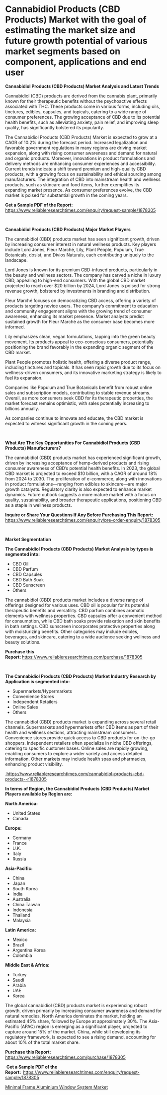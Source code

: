 <p><h1>Cannabidiol Products (CBD Products) Market with the goal of estimating the market size and future growth potential of various market segments based on component, applications and end user</h1></p><p><strong>Cannabidiol Products (CBD Products) Market Analysis and Latest Trends</strong></p>
<p><p>Cannabidiol (CBD) products are derived from the cannabis plant, primarily known for their therapeutic benefits without the psychoactive effects associated with THC. These products come in various forms, including oils, tinctures, edibles, capsules, and topicals, catering to a wide range of consumer preferences. The growing acceptance of CBD due to its potential health benefits, such as alleviating anxiety, pain relief, and improving sleep quality, has significantly bolstered its popularity.</p><p>The Cannabidiol Products (CBD Products) Market is expected to grow at a CAGR of 10.2% during the forecast period. Increased legalization and favorable government regulations in many regions are driving market expansion, along with rising consumer awareness and demand for natural and organic products. Moreover, innovations in product formulations and delivery methods are enhancing consumer experiences and accessibility. Current trends indicate a shift toward premium and high-quality CBD products, with a growing focus on sustainability and ethical sourcing among manufacturers. The integration of CBD into mainstream health and wellness products, such as skincare and food items, further exemplifies its expanding market presence. As consumer preferences evolve, the CBD market is poised for substantial growth in the coming years.</p></p>
<p><strong>Get a Sample PDF of the Report:&nbsp;</strong> <a href="https://www.reliableresearchtimes.com/enquiry/request-sample/1878305?utm_campaign=3059&utm_medium=2&utm_source=Github&utm_content=ia&utm_term=05042025&utm_id=cannabidiol-products-cbd-products">https://www.reliableresearchtimes.com/enquiry/request-sample/1878305</a></p>
<p>&nbsp;</p>
<p><strong>Cannabidiol Products (CBD Products) Major Market Players</strong></p>
<p><p>The cannabidiol (CBD) products market has seen significant growth, driven by increasing consumer interest in natural wellness products. Key players include Lord Jones, Fleur Marché, Lily, Plant People, Populum, True Botanicals, dosist, and Divios Naturals, each contributing uniquely to the landscape.</p><p>Lord Jones is known for its premium CBD-infused products, particularly in the beauty and wellness sectors. The company has carved a niche in luxury CBD, appealing to high-end consumers. With the global CBD market projected to reach over $20 billion by 2024, Lord Jones is poised for strong revenue growth, bolstered by investments in branding and distribution.</p><p>Fleur Marché focuses on democratizing CBD access, offering a variety of products targeting novice users. The company’s commitment to education and community engagement aligns with the growing trend of consumer awareness, enhancing its market presence. Market analysts predict sustained growth for Fleur Marché as the consumer base becomes more informed.</p><p>Lily emphasizes clean, vegan formulations, tapping into the green beauty movement. Its products appeal to eco-conscious consumers, potentially positioning the brand favorably in the expanding organic segment of the CBD market. </p><p>Plant People promotes holistic health, offering a diverse product range, including tinctures and topicals. It has seen rapid growth due to its focus on wellness-driven consumers, and its innovative marketing strategy is likely to fuel its expansion.</p><p>Companies like Populum and True Botanicals benefit from robust online sales and subscription models, contributing to stable revenue streams. Overall, as more consumers seek CBD for its therapeutic properties, the market forecast remains optimistic, with sales potentially increasing to billions annually. </p><p>As companies continue to innovate and educate, the CBD market is expected to witness significant growth in the coming years.</p></p>
<p>&nbsp;</p>
<p><strong>What Are The Key Opportunities For Cannabidiol Products (CBD Products) Manufacturers?</strong></p>
<p><p>The cannabidiol (CBD) products market has experienced significant growth, driven by increasing acceptance of hemp-derived products and rising consumer awareness of CBD’s potential health benefits. In 2023, the global CBD market is projected to exceed $10 billion, with a CAGR of around 18% from 2024 to 2030. The proliferation of e-commerce, along with innovations in product formulations—ranging from edibles to skincare—are major growth catalysts. Regulatory clarity is also expected to enhance market dynamics. Future outlook suggests a more mature market with a focus on quality, sustainability, and broader therapeutic applications, positioning CBD as a staple in wellness products.</p></p>
<p><strong>Inquire or Share Your Questions If Any Before Purchasing This Report:</strong> <a href="https://www.reliableresearchtimes.com/enquiry/pre-order-enquiry/1878305?utm_campaign=3059&utm_medium=2&utm_source=Github&utm_content=ia&utm_term=05042025&utm_id=cannabidiol-products-cbd-products">https://www.reliableresearchtimes.com/enquiry/pre-order-enquiry/1878305</a></p>
<p>&nbsp;</p>
<p><strong>Market Segmentation</strong></p>
<p><strong>The Cannabidiol Products (CBD Products) Market Analysis by types is segmented into:</strong></p>
<p><ul><li>CBD Oil</li><li>CBD Parfum</li><li>CBD Capsules</li><li>CBD Bath Soak</li><li>CBD Sunscreen</li><li>Others</li></ul></p>
<p><p>The cannabidiol (CBD) products market includes a diverse range of offerings designed for various uses. CBD oil is popular for its potential therapeutic benefits and versatility. CBD parfum combines aromatic elements with wellness properties. CBD capsules offer a convenient method for consumption, while CBD bath soaks provide relaxation and skin benefits in bath settings. CBD sunscreen incorporates protective properties along with moisturizing benefits. Other categories may include edibles, beverages, and skincare, catering to a wide audience seeking wellness and beauty solutions.</p></p>
<p><strong>Purchase this Report:&nbsp;</strong><a href="https://www.reliableresearchtimes.com/purchase/1878305?utm_campaign=3059&utm_medium=2&utm_source=Github&utm_content=ia&utm_term=05042025&utm_id=cannabidiol-products-cbd-products">https://www.reliableresearchtimes.com/purchase/1878305</a></p>
<p>&nbsp;</p>
<p><strong>The Cannabidiol Products (CBD Products) Market Industry Research by Application is segmented into:</strong></p>
<p><ul><li>Supermarkets/Hypermarkets</li><li>Convenience Stores</li><li>Independent Retailers</li><li>Online Sales</li><li>Others</li></ul></p>
<p><p>The cannabidiol (CBD) products market is expanding across several retail channels. Supermarkets and hypermarkets offer CBD items as part of their health and wellness sections, attracting mainstream consumers. Convenience stores provide quick access to CBD products for on-the-go shoppers. Independent retailers often specialize in niche CBD offerings, catering to specific customer bases. Online sales are rapidly growing, enabling consumers to explore a wider variety and access detailed information. Other markets may include health spas and pharmacies, enhancing product visibility.</p></p>
<p><a href="https://www.reliableresearchtimes.com/cannabidiol-products-cbd-products--r1878305?utm_campaign=3059&utm_medium=2&utm_source=Github&utm_content=ia&utm_term=05042025&utm_id=cannabidiol-products-cbd-products">&nbsp;https://www.reliableresearchtimes.com/cannabidiol-products-cbd-products--r1878305</a></p>
<p><strong>In terms of Region, the Cannabidiol Products (CBD Products) Market Players available by Region are:</strong></p>
<p>
    <p> <strong> North America: </strong>
        <ul>
            <li>United States</li>
            <li>Canada</li>
        </ul>
        </p> 
    <p> <strong> Europe: </strong>
        <ul>
            <li>Germany</li>
            <li>France</li>
            <li>U.K.</li>
            <li>Italy</li>
            <li>Russia</li>
        </ul>
        </p> 
    <p> <strong> Asia-Pacific: </strong>
        <ul>
            <li>China</li>
            <li>Japan</li>
            <li>South Korea</li>
            <li>India</li>
            <li>Australia</li>
            <li>China Taiwan</li>
            <li>Indonesia</li>
            <li>Thailand</li>
            <li>Malaysia</li>
        </ul>
        </p> 
    <p> <strong> Latin America: </strong>
        <ul>
            <li>Mexico</li>
            <li>Brazil</li>
            <li>Argentina Korea</li>
            <li>Colombia</li>
        </ul>
        </p> 
    <p> <strong> Middle East & Africa: </strong>
        <ul>
            <li>Turkey</li>
            <li>Saudi</li>
            <li>Arabia</li>
            <li>UAE</li>
            <li>Korea</li>
        </ul>
    </p>
    </p>
<p><p>The global cannabidiol (CBD) products market is experiencing robust growth, driven primarily by increasing consumer awareness and demand for natural remedies. North America dominates the market, holding an estimated 45% share, followed by Europe at approximately 30%. The Asia-Pacific (APAC) region is emerging as a significant player, projected to capture around 15% of the market. China, while still developing its regulatory framework, is expected to see a rising demand, accounting for about 10% of the total market share.</p></p>
<p><strong>Purchase this Report: </strong><a href="https://www.reliableresearchtimes.com/purchase/1878305?utm_campaign=3059&utm_medium=2&utm_source=Github&utm_content=ia&utm_term=05042025&utm_id=cannabidiol-products-cbd-products">https://www.reliableresearchtimes.com/purchase/1878305</a></p>
<p>&nbsp;<strong>Get a Sample PDF of the Report:&nbsp;&nbsp;</strong><a href="https://www.reliableresearchtimes.com/enquiry/request-sample/1878305?utm_campaign=3059&utm_medium=2&utm_source=Github&utm_content=ia&utm_term=05042025&utm_id=cannabidiol-products-cbd-products">https://www.reliableresearchtimes.com/enquiry/request-sample/1878305</a></p>
<p><strong></strong></p>
<p><p><a href="https://github.com/scaseiargas/Market-Research-Report-List-1/blob/main/minimal-frame-aluminium-window-system-market.md?utm_campaign=3059&utm_medium=2&utm_source=Github&utm_content=ia&utm_term=05042025&utm_id=cannabidiol-products-cbd-products">Minimal Frame Aluminium Window System Market</a></p></p>